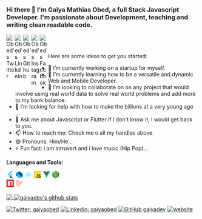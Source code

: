 ### Hi there 👋 I'm Gaiya Mathias Obed, a full Stack Javascript Developer. I'm passionate about Development, teaching and writing clean readable code.

<a href="https://twitter.com/gaiyaobed">
  <img align="left" alt="Obed's Twitter" width="22px" src="https://cdn.jsdelivr.net/npm/simple-icons@v3/icons/twitter.svg" />
</a>
<a href="https://linkedin.com/in/gaiyaobed">
  <img align="left" alt="Obed's Linkdein" width="22px" src="https://cdn.jsdelivr.net/npm/simple-icons@v3/icons/linkedin.svg" />
</a>
<a href="https://github.com/gaiyadev">
  <img align="left" alt="Obed's Github" width="22px" src="https://cdn.jsdelivr.net/npm/simple-icons@v3/icons/github.svg" />
</a>

<a href="https://instagram.com/gaiyaobed/">
  <img align="left" alt="Obed's Instagram" width="22px" src="https://cdn.jsdelivr.net/npm/simple-icons@v3/icons/instagram.svg" />
</a>
<a href="https://www.facebook.com/gaiyam.obed/">
  <img align="left" alt="Obed's Facebook" width="22px" src="https://cdn.jsdelivr.net/npm/simple-icons@v3/icons/facebook.svg" />
</a>


<br/>
<br/>

Here are some ideas to get you started:

- 🔭 I’m currently working on a startup for myself.
- 🌱 I’m currently learning how to be a versatile and dynamic Web and Mobile Developer.
- 👯 I’m looking to collaborate on on any project that would involve using real world data to solve real world problems and add more to my bank balance.
- 🤔 I’m looking for help with how to make the billions at a very young age ...
- 💬 Ask me about Javascript or Flutter if I don't know it, I would get back to you.
- 📫 How to reach me: Check me o all my handles above.
- 😄 Pronouns: Him/He...
- ⚡ Fun fact: i am introvert and i love music (Hip Pop)...

**Languages and Tools:**  

<code><img height="20" src="https://raw.githubusercontent.com/github/explore/80688e429a7d4ef2fca1e82350fe8e3517d3494d/topics/flutter/flutter.png"></code>
<code><img height="20" src="https://raw.githubusercontent.com/github/explore/80688e429a7d4ef2fca1e82350fe8e3517d3494d/topics/dart/dart.png"></code>
<code><img height="20" src="https://raw.githubusercontent.com/github/explore/80688e429a7d4ef2fca1e82350fe8e3517d3494d/topics/react/react.png"></code>
<code><img height="20" src="https://raw.githubusercontent.com/github/explore/80688e429a7d4ef2fca1e82350fe8e3517d3494d/topics/javascript/javascript.png"></code>
<code><img height="20" src="https://raw.githubusercontent.com/github/explore/80688e429a7d4ef2fca1e82350fe8e3517d3494d/topics/vue/vue.png"></code>
<code><img height="20" src="https://raw.githubusercontent.com/github/explore/80688e429a7d4ef2fca1e82350fe8e3517d3494d/topics/nodejs/nodejs.png"></code>   
<code><img height="20" src="https://raw.githubusercontent.com/github/explore/80688e429a7d4ef2fca1e82350fe8e3517d3494d/topics/npm/npm.png"></code>
<code><img height="20" src="https://raw.githubusercontent.com/github/explore/80688e429a7d4ef2fca1e82350fe8e3517d3494d/topics/laravel/laravel.png"></code>

<a href="https://github.com/gaiyadev">
  <img align="center" src="https://github-readme-stats.vercel.app/api/top-langs/?username=gaiyadev&theme=light&hide_langs_below=1" />
</a>
<a href="https://github.com/gaiyadev">
 <img align="center" src="https://github-readme-stats.vercel.app/api?username=gaiyadev&show_icons=true&theme=light&line_height=27" alt="gaiyadev's github stats"/>
</a>

[![Twitter: gaiyaobed](https://img.shields.io/twitter/follow/imthepk?style=social)](https://twitter.com/imthepk)
[![Linkedin: gaiyaobed](https://img.shields.io/badge/-imthepk-blue?style=flat-square&logo=Linkedin&logoColor=white&link=https://www.linkedin.com/in/gaiyaobed/)](https://www.linkedin.com/in/gaiyaobed/)
[![GitHub gaiyadev](https://img.shields.io/github/followers/gaiyadev?label=follow&style=social)](https://github.com/gaiyadev)
[![website](https://img.shields.io/badge/PortfolioWebsite-gaiyaobed.com.ng-2648ff?style=flat-square&logo=google-chrome)](https://gaiyaobed.com.ng/)
<!--![Gaiyadev's GitHub Stats](https://github-readme-stats.vercel.app/api?username=gaiyadev&count_private=true&theme=dark&show_icons=true&&line_height=40)-->
